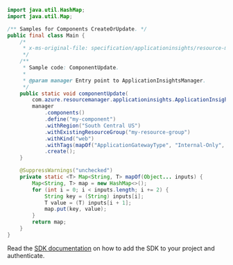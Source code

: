 ```java
import java.util.HashMap;
import java.util.Map;

/** Samples for Components CreateOrUpdate. */
public final class Main {
    /*
     * x-ms-original-file: specification/applicationinsights/resource-manager/Microsoft.Insights/preview/2018-05-01-preview/examples/ComponentsUpdate.json
     */
    /**
     * Sample code: ComponentUpdate.
     *
     * @param manager Entry point to ApplicationInsightsManager.
     */
    public static void componentUpdate(
        com.azure.resourcemanager.applicationinsights.ApplicationInsightsManager manager) {
        manager
            .components()
            .define("my-component")
            .withRegion("South Central US")
            .withExistingResourceGroup("my-resource-group")
            .withKind("web")
            .withTags(mapOf("ApplicationGatewayType", "Internal-Only", "BillingEntity", "Self"))
            .create();
    }

    @SuppressWarnings("unchecked")
    private static <T> Map<String, T> mapOf(Object... inputs) {
        Map<String, T> map = new HashMap<>();
        for (int i = 0; i < inputs.length; i += 2) {
            String key = (String) inputs[i];
            T value = (T) inputs[i + 1];
            map.put(key, value);
        }
        return map;
    }
}
```

Read the [SDK documentation](https://github.com/Azure/azure-sdk-for-java/blob/azure-resourcemanager-applicationinsights_1.0.0-beta.2/sdk/applicationinsights/azure-resourcemanager-applicationinsights/README.md) on how to add the SDK to your project and authenticate.
